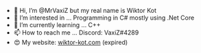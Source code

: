 - 👋 Hi, I’m @MrVaxiZ but my real name is Wiktor Kot                                                                                                                                                                                                                                                                                            
- 👀 I’m interested in ... Programming in C# mostly using .Net Core 
- 🌱 I’m currently learning ... C++
- 📫 How to reach me ... Discord: VaxiZ#4289 
- :heart_eyes: My website: [wiktor-kot.com](https://wiktor-kot.com/) (expired)
 
